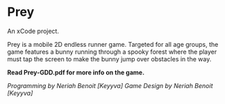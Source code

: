 # Prey
An xCode project.

Prey is a mobile 2D endless runner game. Targeted for all age groups, the game features a bunny running through a spooky forest where the player must tap the screen to make the bunny jump over obstacles in the way.

**Read Prey-GDD.pdf for more info on the game.**


*Programming by Neriah Benoit [Keyyva]*
*Game Design by Neriah Benoit [Keyyva]*
